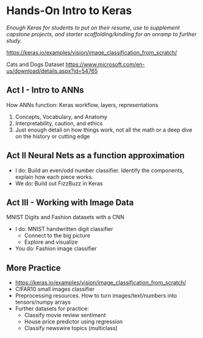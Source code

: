 # Hands-On Intro to Keras 

*Enough Keras for students to put on their resume, use to supplement capstone projects, and starter scaffolding/kindling for an onramp to further study.*

https://keras.io/examples/vision/image_classification_from_scratch/

Cats and Dogs Dataset
https://www.microsoft.com/en-us/download/details.aspx?id=54765

## Act I - Intro to ANNs 

How ANNs function: Keras workflow, layers, representations

1. Concepts, Vocabulary, and Anatomy
2. Interpretability, caution, and ethics
3. Just enough detail on how things work, not all the math or a deep dive on the history or cutting edge 

## Act II Neural Nets as a function approximation

- I do: Build an even/odd number classifier. Identify the components, explain how each piece works.
- We do: Build out FizzBuzz in Keras

## Act III - Working with Image Data

MNIST Digits and Fashion datasets with a CNN

- I do:  MNIST handwritten digit classifier
  - Connect to the big picture
  - Explore and visualize
- You do: Fashion image classifier

## More Practice

- <https://keras.io/examples/vision/image_classification_from_scratch/>
- CIFAR10 small images classifier
- Preprocessing resources. How to turn images/text/numbers into tensors/numpy arrays
- Further datasets for practice:
  - Classify movie review sentiment
  - House price predictor using regression
  - Classify newswire topics (multiclass)